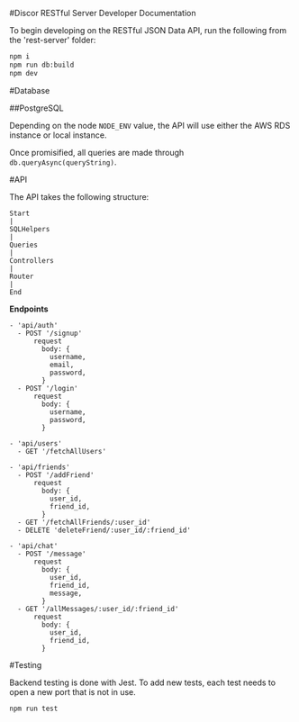 #Discor RESTful Server Developer Documentation

To begin developing on the RESTful JSON Data API, run the following from the 'rest-server' folder:

```bash
npm i
npm run db:build
npm dev
```

#Database

##PostgreSQL

Depending on the node `NODE_ENV` value, the API will use either the AWS RDS instance or local instance.

Once promisified, all queries are made through `db.queryAsync(queryString)`.

#API

The API takes the following structure:

```plaintext
Start
|
SQLHelpers
|
Queries
|
Controllers
|
Router
|
End
```

__Endpoints__

```plaintext
- 'api/auth'
  - POST '/signup'
      request
        body: {
          username,
          email,
          password,
        }
  - POST '/login'
      request
        body: {
          username,
          password,
        }

- 'api/users'
  - GET '/fetchAllUsers'

- 'api/friends'
  - POST '/addFriend'
      request
        body: {
          user_id,
          friend_id,
        }
  - GET '/fetchAllFriends/:user_id'
  - DELETE 'deleteFriend/:user_id/:friend_id'

- 'api/chat'
  - POST '/message'
      request
        body: {
          user_id,
          friend_id,
          message,
        }
  - GET '/allMessages/:user_id/:friend_id'
      request
        body: {
          user_id,
          friend_id,
        }
```

#Testing

Backend testing is done with Jest. To add new tests, each test needs to open a new port that is not in use.

```bash
npm run test
```